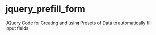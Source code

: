 # jquery_prefill_form
JQuery Code for Creating and using Presets of Data to automatically fill input fields
